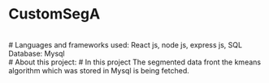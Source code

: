 # CustomSegA
<br>
# Languages and frameworks used: React js, node js, express js, SQL
<br>
Database: Mysql
<br>
# About this project:
# In this project The segmented data front the kmeans algorithm which was stored in Mysql is being fetched.

